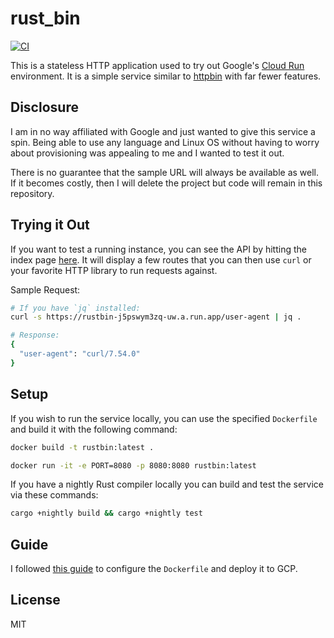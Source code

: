 # rust_bin
[![CI](https://github.com/gsquire/rust_bin/workflows/CI/badge.svg)](https://github.com/gsquire/rust_bin/actions)

This is a stateless HTTP application used to try out Google's [Cloud Run](https://cloud.google.com/run)
environment. It is a simple service similar to [httpbin](https://httpbin.org/) with far fewer
features.

## Disclosure
I am in no way affiliated with Google and just wanted to give this service a spin. Being able to use
any language and Linux OS without having to worry about provisioning was appealing to me and I wanted
to test it out.

There is no guarantee that the sample URL will always be available as well. If it becomes costly, then
I will delete the project but code will remain in this repository.

## Trying it Out
If you want to test a running instance, you can see the API by hitting the index page
[here](https://rustbin-j5pswym3zq-uw.a.run.app/). It will display a few routes that you can then
use `curl` or your favorite HTTP library to run requests against.

Sample Request:

```sh
# If you have `jq` installed:
curl -s https://rustbin-j5pswym3zq-uw.a.run.app/user-agent | jq .

# Response:
{
  "user-agent": "curl/7.54.0"
}
```

## Setup
If you wish to run the service locally, you can use the specified `Dockerfile` and build it with the
following command:

```sh
docker build -t rustbin:latest .
```

```sh
docker run -it -e PORT=8080 -p 8080:8080 rustbin:latest
```

If you have a nightly Rust compiler locally you can build and test the service via these commands:

```sh
cargo +nightly build && cargo +nightly test
```

## Guide
I followed [this guide](https://cloud.google.com/run/docs/quickstarts/build-and-deploy) to configure
the `Dockerfile` and deploy it to GCP.

## License
MIT

